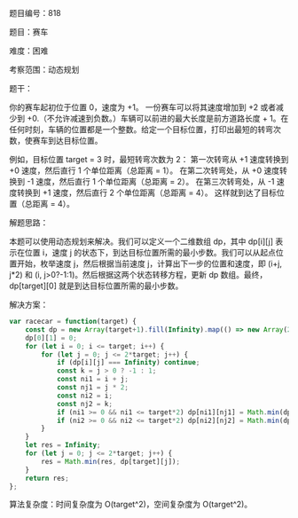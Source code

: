 题目编号：818

题目：赛车

难度：困难

考察范围：动态规划

题干：

你的赛车起初位于位置 0，速度为 +1。 一份赛车可以将其速度增加到 +2 或者减少到 +0.（不允许减速到负数。）车辆可以前进的最大长度是前方道路长度 + 1。在任何时刻，车辆的位置都是一个整数。给定一个目标位置，打印出最短的转弯次数，使赛车到达目标位置。

例如，目标位置 target = 3 时，最短转弯次数为 2： 
第一次转弯从 +1 速度转换到 +0 速度，然后直行 1 个单位距离（总距离 = 1）。
在第二次转弯处，从 +0 速度转换到 -1 速度，然后直行 1 个单位距离（总距离 = 2）。
在第三次转弯处，从 -1 速度转换到 +1 速度，然后直行 2 个单位距离（总距离 = 4）。
这样就到达了目标位置（总距离 = 4）。

解题思路：

本题可以使用动态规划来解决。我们可以定义一个二维数组 dp，其中 dp[i][j] 表示在位置 i，速度 j 的状态下，到达目标位置所需的最小步数。我们可以从起点位置开始，枚举速度 j，然后根据当前速度 j，计算出下一步的位置和速度，即 (i+j, j*2) 和 (i, j>0?-1:1)。然后根据这两个状态转移方程，更新 dp 数组。最终，dp[target][0] 就是到达目标位置所需的最小步数。

解决方案：

```javascript
var racecar = function(target) {
    const dp = new Array(target+1).fill(Infinity).map(() => new Array(2*target+1).fill(Infinity));
    dp[0][1] = 0;
    for (let i = 0; i <= target; i++) {
        for (let j = 0; j <= 2*target; j++) {
            if (dp[i][j] === Infinity) continue;
            const k = j > 0 ? -1 : 1;
            const ni1 = i + j;
            const nj1 = j * 2;
            const ni2 = i;
            const nj2 = k;
            if (ni1 >= 0 && ni1 <= target*2) dp[ni1][nj1] = Math.min(dp[ni1][nj1], dp[i][j] + 1 + Math.abs(nj1-j));
            if (ni2 >= 0 && ni2 <= target*2) dp[ni2][nj2] = Math.min(dp[ni2][nj2], dp[i][j] + 1 + Math.abs(nj2-j));
        }
    }
    let res = Infinity;
    for (let j = 0; j <= 2*target; j++) {
        res = Math.min(res, dp[target][j]);
    }
    return res;
};
```

算法复杂度：时间复杂度为 O(target^2)，空间复杂度为 O(target^2)。